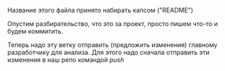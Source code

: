 Название этого файла принято набирать капсом ("README")

Опустим разбирательство, что это за проект, просто пишем что-то и будем коммитить.

Теперь надо эту ветку отправить (предложить изменения) главному разработчику для анализа. Для этого надо сначала отправить эти изменения в наш репо командой _push_